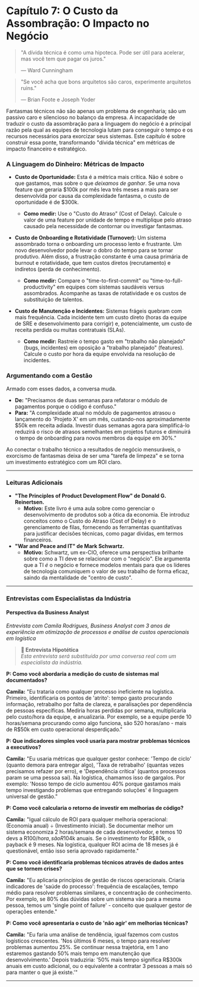 # Capítulo 7: O Custo da Assombração: O Impacto no Negócio

> "A dívida técnica é como uma hipoteca. Pode ser útil para acelerar, mas você tem que pagar os juros."
> 
> — Ward Cunningham

> "Se você acha que bons arquitetos são caros, experimente arquitetos ruins."
>
> — Brian Foote e Joseph Yoder

Fantasmas técnicos não são apenas um problema de engenharia; são um passivo caro e silencioso no balanço da empresa. A incapacidade de traduzir o custo da assombração para a linguagem do negócio é a principal razão pela qual as equipes de tecnologia lutam para conseguir o tempo e os recursos necessários para exorcizar seus sistemas. Este capítulo é sobre construir essa ponte, transformando "dívida técnica" em métricas de impacto financeiro e estratégico.

### A Linguagem do Dinheiro: Métricas de Impacto

-   **Custo de Oportunidade:** Esta é a métrica mais crítica. Não é sobre o que gastamos, mas sobre o que *deixamos de ganhar*. Se uma nova feature que geraria $100k por mês leva três meses a mais para ser desenvolvida por causa da complexidade fantasma, o custo de oportunidade é de $300k.
    -   **Como medir:** Use o "Custo do Atraso" (Cost of Delay). Calcule o valor de uma feature por unidade de tempo e multiplique pelo atraso causado pela necessidade de contornar ou investigar fantasmas.

-   **Custo de Onboarding e Rotatividade (Turnover):** Um sistema assombrado torna o onboarding um processo lento e frustrante. Um novo desenvolvedor pode levar o dobro do tempo para se tornar produtivo. Além disso, a frustração constante é uma causa primária de burnout e rotatividade, que tem custos diretos (recrutamento) e indiretos (perda de conhecimento).
    -   **Como medir:** Compare o "time-to-first-commit" ou "time-to-full-productivity" em equipes com sistemas saudáveis versus assombrados. Acompanhe as taxas de rotatividade e os custos de substituição de talentos.

-   **Custo de Manutenção e Incidentes:** Sistemas frágeis quebram com mais frequência. Cada incidente tem um custo direto (horas da equipe de SRE e desenvolvimento para corrigir) e, potencialmente, um custo de receita perdida ou multas contratuais (SLAs).
    -   **Como medir:** Rastreie o tempo gasto em "trabalho não planejado" (bugs, incidentes) em oposição a "trabalho planejado" (features). Calcule o custo por hora da equipe envolvida na resolução de incidentes.

### Argumentando com a Gestão

Armado com esses dados, a conversa muda.

-   **De:** "Precisamos de duas semanas para refatorar o módulo de pagamentos porque o código é confuso."
-   **Para:** "A complexidade atual no módulo de pagamentos atrasou o lançamento do 'Projeto X' em um mês, custando-nos aproximadamente $50k em receita adiada. Investir duas semanas agora para simplificá-lo reduzirá o risco de atrasos semelhantes em projetos futuros e diminuirá o tempo de onboarding para novos membros da equipe em 30%."

Ao conectar o trabalho técnico a resultados de negócio mensuráveis, o exorcismo de fantasmas deixa de ser uma "tarefa de limpeza" e se torna um investimento estratégico com um ROI claro.

---

### Leituras Adicionais

-   **"The Principles of Product Development Flow" de Donald G. Reinertsen.**
    -   **Motivo:** Este livro é uma aula sobre como gerenciar o desenvolvimento de produtos sob a ótica da economia. Ele introduz conceitos como o Custo do Atraso (Cost of Delay) e o gerenciamento de filas, fornecendo as ferramentas quantitativas para justificar decisões técnicas, como pagar dívidas, em termos financeiros.
-   **"War and Peace and IT" de Mark Schwartz.**
    -   **Motivo:** Schwartz, um ex-CIO, oferece uma perspectiva brilhante sobre como a TI deve se relacionar com o "negócio". Ele argumenta que a TI *é* o negócio e fornece modelos mentais para que os líderes de tecnologia comuniquem o valor de seu trabalho de forma eficaz, saindo da mentalidade de "centro de custo".

---

### Entrevistas com Especialistas da Indústria

#### Perspectiva da Business Analyst
*Entrevista com Camila Rodrigues, Business Analyst com 3 anos de experiência em otimização de processos e análise de custos operacionais em logística*

> **🚧 Entrevista Hipotética**  
> *Esta entrevista será substituída por uma conversa real com um especialista da indústria.*

**P: Como você abordaria a medição do custo de sistemas mal documentados?**

**Camila:** "Eu trataria como qualquer processo ineficiente na logística. Primeiro, identificaria os pontos de 'atrito': tempo gasto procurando informação, retrabalho por falta de clareza, e paralisações por dependência de pessoas específicas. Mediria horas perdidas por semana, multiplicaria pelo custo/hora da equipe, e anualizaria. Por exemplo, se a equipe perde 10 horas/semana procurando como algo funciona, são 520 horas/ano - mais de R$50k em custo operacional desperdiçado."

**P: Que indicadores simples você usaria para mostrar problemas técnicos a executivos?**

**Camila:** "Eu usaria métricas que qualquer gestor conhece: 'Tempo de ciclo' (quanto demora para entregar algo), 'Taxa de retrabalho' (quantas vezes precisamos refazer por erro), e 'Dependência crítica' (quantos processos param se uma pessoa sai). Na logística, chamamos isso de gargalos. Por exemplo: 'Nosso tempo de ciclo aumentou 40% porque gastamos mais tempo investigando problemas que entregando soluções' é linguagem universal de gestão."

**P: Como você calcularia o retorno de investir em melhorias de código?**

**Camila:** "Igual cálculo de ROI para qualquer melhoria operacional: (Economia anual) ÷ (Investimento inicial). Se documentar melhor um sistema economiza 2 horas/semana de cada desenvolvedor, e temos 10 devs a R$100/hora, são R$104k anuais. Se o investimento for R$80k, o payback é 9 meses. Na logística, qualquer ROI acima de 18 meses já é questionável, então isso seria aprovado rapidamente."

**P: Como você identificaria problemas técnicos através de dados antes que se tornem crises?**

**Camila:** "Eu aplicaria princípios de gestão de riscos operacionais. Criaria indicadores de 'saúde do processo': frequência de escalações, tempo médio para resolver problemas similares, e concentração de conhecimento. Por exemplo, se 80% das dúvidas sobre um sistema vão para a mesma pessoa, temos um 'single point of failure' - conceito que qualquer gestor de operações entende."

**P: Como você apresentaria o custo de 'não agir' em melhorias técnicas?**

**Camila:** "Eu faria uma análise de tendência, igual fazemos com custos logísticos crescentes. 'Nos últimos 6 meses, o tempo para resolver problemas aumentou 25%. Se continuar nessa trajetória, em 1 ano estaremos gastando 50% mais tempo em manutenção que desenvolvimento.' Depois traduziria: '50% mais tempo significa R$300k anuais em custo adicional, ou o equivalente a contratar 3 pessoas a mais só para manter o que já existe.'"

---